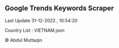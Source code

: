 

## Google Trends Keywords Scraper 
 
Last Update 31-12-2022 , 10:54:20

Country List :
VIETNAM.json



© Abdul Muttaqin 
